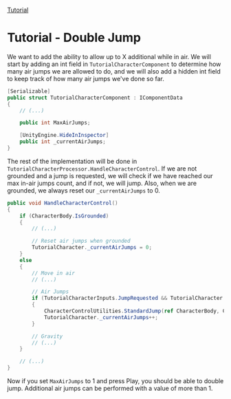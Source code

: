 
[Tutorial](../tutorial)

# Tutorial - Double Jump

We want to add the ability to allow up to X additional while in air. We will start by adding an int field in `TutorialCharacterComponent` to determine how many air jumps we are allowed to do, and we will also add a hidden int field to keep track of how many air jumps we've done so far.

```cs
[Serializable]
public struct TutorialCharacterComponent : IComponentData
{
    // (...)

    public int MaxAirJumps;

    [UnityEngine.HideInInspector]
    public int _currentAirJumps;
}
```

The rest of the implementation will be done in `TutorialCharacterProcessor.HandleCharacterControl`. If we are not grounded and a jump is requested, we will check if we have reached our max in-air jumps count, and if not, we will jump. Also, when we are grounded, we always reset our `_currentAirJumps` to 0.

```cs
public void HandleCharacterControl()
{
    if (CharacterBody.IsGrounded)
    {
        // (...)

        // Reset air jumps when grounded
        TutorialCharacter._currentAirJumps = 0;
    }
    else
    {
        // Move in air
        // (...)

        // Air Jumps
        if (TutorialCharacterInputs.JumpRequested && TutorialCharacter._currentAirJumps < TutorialCharacter.MaxAirJumps)
        {
            CharacterControlUtilities.StandardJump(ref CharacterBody, CharacterUp * TutorialCharacter.JumpSpeed, true, CharacterUp);
            TutorialCharacter._currentAirJumps++;
        }

        // Gravity
        // (...)
    }

    // (...)
}
```

Now if you set `MaxAirJumps` to 1 and press Play, you should be able to double jump. Additional air jumps can be performed with a value of more than 1.